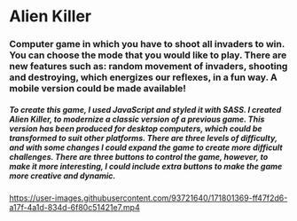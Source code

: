 # Alien Killer

### Computer game in which you have to shoot all invaders to win. You can choose the mode that you would like to play. There are new features such as: random movement of invaders, shooting and destroying, which energizes our reflexes, in a fun way. A mobile version could be made available!


##### To create this game, I used JavaScript and styled it with SASS. I created Alien Killer, to modernize a classic version of a previous game. This version has been produced for desktop computers, which could be transformed to suit other platforms. There are three levels of difficulty, and with some changes I could expand the game to create more difficult challenges. There are three buttons to control the game, however, to make it more interesting, I could include extra buttons to make the game more creative and dynamic. 

https://user-images.githubusercontent.com/93721640/171801369-ff47f2d6-a17f-4a1d-834d-6f80c51421e7.mp4
